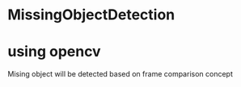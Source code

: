 # MissingObjectDetection
# using opencv 
Mising object will be detected based on frame comparison concept
